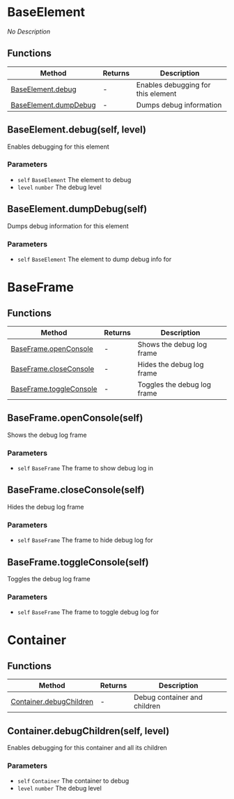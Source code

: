 # BaseElement
_No Description_

## Functions

|Method|Returns|Description|
|---|---|---|
|[BaseElement.debug](#baseelement-debug-self-level)|-|Enables debugging for this element|
|[BaseElement.dumpDebug](#baseelement-dumpdebug-self)|-|Dumps debug information|

## BaseElement.debug(self, level)

Enables debugging for this element

### Parameters
* `self` `BaseElement` The element to debug
* `level` `number` The debug level

## BaseElement.dumpDebug(self)

Dumps debug information for this element

### Parameters
* `self` `BaseElement` The element to dump debug info for

# BaseFrame

## Functions

|Method|Returns|Description|
|---|---|---|
|[BaseFrame.openConsole](#baseframe-openconsole-self)|-|Shows the debug log frame|
|[BaseFrame.closeConsole](#baseframe-closeconsole-self)|-|Hides the debug log frame|
|[BaseFrame.toggleConsole](#baseframe-toggleconsole-self)|-|Toggles the debug log frame|

## BaseFrame.openConsole(self)

Shows the debug log frame

### Parameters
* `self` `BaseFrame` The frame to show debug log in

## BaseFrame.closeConsole(self)

Hides the debug log frame

### Parameters
* `self` `BaseFrame` The frame to hide debug log for

## BaseFrame.toggleConsole(self)

Toggles the debug log frame

### Parameters
* `self` `BaseFrame` The frame to toggle debug log for

# Container

## Functions

|Method|Returns|Description|
|---|---|---|
|[Container.debugChildren](#container-debugchildren-self-level)|-|Debug container and children|

## Container.debugChildren(self, level)

Enables debugging for this container and all its children

### Parameters
* `self` `Container` The container to debug
* `level` `number` The debug level
